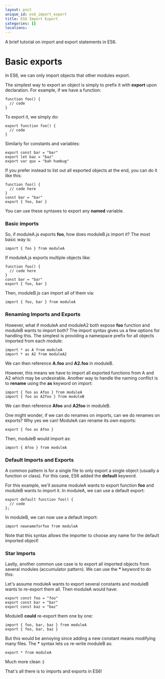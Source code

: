 ```yaml
---
layout: post
unique_id: es6_import_export
title: ES6 Import Export
categories: []
locations: 
---
```


A brief tutorial on import and export statements in ES6.

# Basic exports

In ES6, we can only import objects that other modules export.

The simplest way to export an object is simply to prefix it with **export** upon declaration.  For example, if we have a function:

```
function foo() {
  // code
}
```

To export it, we simply do:

```
export function foo() {
  // code
}
```

Similarly for constants and variables:

```
export const bar = "bar"
export let baz = "baz"
export var qux = "bah humbug"
```

If you prefer instead to list out all exported objects at the end, you can do it like this:

```
function foo() {
  // code here
}
const bar = "bar"
export { foo, bar }
```

You can use these syntaxes to export any **named** variable.

### Basic imports

So, if moduleA.js exports **foo**, how does moduleB.js import it?  The most basic way is:

```
import { foo } from moduleA
```

If moduleA.js exports multiple objects like:

```
function foo() {
  // code here
}
const bar = "bar"
export { foo, bar }
```

Then, moduleB.js can import all of them via:
```
import { foo, bar } from moduleA
```

### Renaming Imports and Exports

However, what if moduleA and moduleA2 both expose **foo** function and moduleB wants to import both?  The import syntax gives us a few options for handling this.  The simplest is providing a namespace prefix for all objects imported from each module:

```
import * as A from moduleA
import * as A2 from moduleA2
```

We can then reference **A.foo** and **A2.foo** in moduleB.

However, this means we have to import all exported functions from A and A2 which may be undesirable.  Another way to handle the naming conflict is to **rename** using the **as** keyword on import:

```
import { foo as Afoo } from moduleA
import { foo as A2foo } from moduleB
```

We can then reference **Afoo** and **A2foo** in moduleB.

One might wonder, if we can do renames on imports, can we do renames on exports?  Why yes we can!  ModuleA can rename its own exports:

```
export { foo as Afoo }
```

Then, moduleB would import as:

```
import { Afoo } from moduleA
```

### Default Imports and Exports

A common pattern is for a single file to only export a single object (usually a function or class).  For this case, ES6 added the **default** keyword.

For this example, we'll assume moduleA wants to export function **foo** and moduleB wants to import it.  In moduleA, we can use a default export:

```
export default function foo() {
  // code
};
```

In moduleB, we can now use a default import:

```
import newnameforfoo from moduleA
```

Note that this syntax allows the importer to choose any name for the default imported object!

### Star Imports

Lastly, another common use case is to export all imported objects from several modules (accumulator pattern).  We can use the **\*** keyword to do this:

Let's assume moduleA wants to export several constants and moduleB wants to re-export them all.  Then moduleA would have:

```
export const foo = "foo"
export const bar = "bar"
export const baz = "baz"
```

ModuleB **could** re-export them one by one:

```
import { foo, bar, baz } from moduleA
export { foo, bar, baz }
```

But this would be annoying since adding a new constant means modifying many files.  The **\*** syntax lets us re-write moduleB as:

```
export * from moduleA
```

Much more clean :)

That's all there is to imports and exports in ES6!
